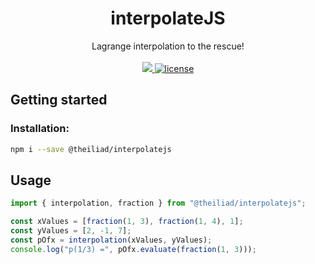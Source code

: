 <p align="center">
	<h1 align="center">interpolateJS</h1>
	<p align="center">
		Lagrange interpolation to the rescue!
		<br /><br />
		<a href="https://www.npmjs.com/package/@theiliad/interpolatejs">
			<img src="https://img.shields.io/npm/v/@theiliad/interpolatejs.svg" />
		</a>
		<a href="https://github.com/rollup/rollup/blob/master/LICENSE.md">
		    <img src="https://img.shields.io/npm/l/rollup.svg" alt="license">
		</a>
	</p>
</p>

## Getting started

### Installation:
```bash
npm i --save @theiliad/interpolatejs
```

## Usage
```js
import { interpolation, fraction } from "@theiliad/interpolatejs";

const xValues = [fraction(1, 3), fraction(1, 4), 1];
const yValues = [2, -1, 7];
const pOfx = interpolation(xValues, yValues);
console.log("p(1/3) =", pOfx.evaluate(fraction(1, 3)));
```
